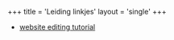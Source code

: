 +++
title = 'Leiding linkjes'
layout = 'single'
+++


- [website editing tutorial](https://commonmark.org/help/)
